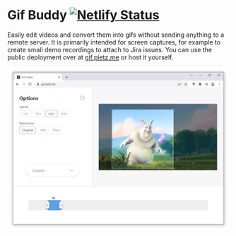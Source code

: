 # Gif Buddy [![Netlify Status](https://api.netlify.com/api/v1/badges/6bd47645-ea4f-4fde-8cea-b5ee75f13493/deploy-status)](https://gif.pietz.me/)
Easily edit videos and convert them into gifs without sending anything to a remote server.
It is primarily intended for screen captures, for example to create small demo recordings to attach to Jira issues.
You can use the public deployment over at [gif.pietz.me](https://gif.pietz.me/) or host it yourself.

[![Screenshot of the tool](screenshot.png)](https://gif.pietz.me/)
